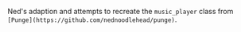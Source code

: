 Ned's adaption and attempts to recreate the `music_player` class from `[Punge](https://github.com/nednoodlehead/punge)`.
